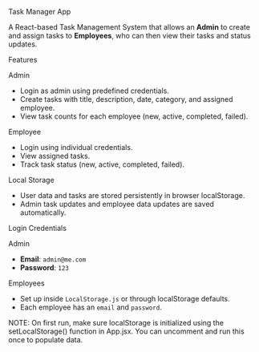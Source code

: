 Task Manager App

A React-based Task Management System that allows an **Admin** to create and assign tasks to **Employees**, who can then view their tasks and status updates.


Features

Admin
- Login as admin using predefined credentials.
- Create tasks with title, description, date, category, and assigned employee.
- View task counts for each employee (new, active, completed, failed).

Employee
- Login using individual credentials.
- View assigned tasks.
- Track task status (new, active, completed, failed).

Local Storage
- User data and tasks are stored persistently in browser localStorage.
- Admin task updates and employee data updates are saved automatically.


Login Credentials

Admin
- **Email**: `admin@me.com`
- **Password**: `123`

Employees
- Set up inside `LocalStorage.js` or through localStorage defaults.
- Each employee has an `email` and `password`.

NOTE:
On first run, make sure localStorage is initialized using the setLocalStorage() function in App.jsx. You can uncomment and run this once to populate data.




